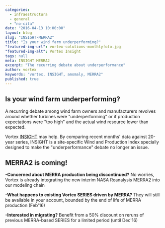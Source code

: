 ```yaml
---
categories: 
  - infraestructura
  - general
  - "no-cita"
date: "2016-04-13 10:00:00"
layout: blog
slug: "INSIGHT-MERRA2"
title: "Is your wind farm underperforming?"
"featured-img-url": vortex-solutions-monthlyfoto.jpg
"featured-img-alt": Vortex Insight
tags: null
meta: INSIGHT MERRA2
excerpt: "The recurring debate about underperformance"
author: vortex
keywords: "vortex, INSIGHT, anomaly, MERRA2"
published: true
---
```


##  Is your wind farm underperforming?

A recurring debate among wind farm owners and manufacturers revolves around whether turbines were "underperforming" or if production expectations were "too high" and the actual wind resource lower than expected.

Vortex <a href="/solutions/monthly.html">INSIGHT</a> may help. By comparing recent months' data against 20-year series, INSIGHT is a site-specific Wind and Production Index specially designed to make the "underperformance" debate no longer an issue.
 
##  MERRA2 is coming!

<b>-Concerned about MERRA production being discontinued?</b> No worries, Vortex is already integrating the new interim NASA Reanalysis MERRA2 into our modeling chain

<b>-What happens to existing Vortex SERIES driven by MERRA?</b>  They will still be available in your account, bounded by the end of life of MERRA production (Feb'16)
 
<b>-Interested in migrating?</b> Benefit from a 50% discount on reruns of previous MERRA-based SERIES for a limited period (until Dec'16)
